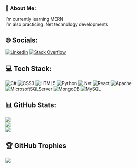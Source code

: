 
### 💫 About Me:
I’m currently learning MERN<br>I’m also practicing .Net technology developments
</div>

## 🌐 Socials:
[![LinkedIn](https://img.shields.io/badge/LinkedIn-%230077B5.svg?logo=linkedin&logoColor=white)](https://linkedin.com/in/https://www.linkedin.com/in/abdur-rahman-267b87149) [![Stack Overflow](https://img.shields.io/badge/-Stackoverflow-FE7A16?logo=stack-overflow&logoColor=white)](https://stackoverflow.com/users/https://stackoverflow.com/users/21489295/abdur-azure)
</div>


## 💻 Tech Stack:
![C#](https://img.shields.io/badge/c%23-%23239120.svg?style=for-the-badge&logo=c-sharp&logoColor=white) ![CSS3](https://img.shields.io/badge/css3-%231572B6.svg?style=for-the-badge&logo=css3&logoColor=white) ![HTML5](https://img.shields.io/badge/html5-%23E34F26.svg?style=for-the-badge&logo=html5&logoColor=white) ![Python](https://img.shields.io/badge/python-3670A0?style=for-the-badge&logo=python&logoColor=ffdd54) ![.Net](https://img.shields.io/badge/.NET-5C2D91?style=for-the-badge&logo=.net&logoColor=white) ![React](https://img.shields.io/badge/react-%2320232a.svg?style=for-the-badge&logo=react&logoColor=%2361DAFB) ![Apache](https://img.shields.io/badge/apache-%23D42029.svg?style=for-the-badge&logo=apache&logoColor=white) ![MicrosoftSQLServer](https://img.shields.io/badge/Microsoft%20SQL%20Sever-CC2927?style=for-the-badge&logo=microsoft%20sql%20server&logoColor=white) ![MongoDB](https://img.shields.io/badge/MongoDB-%234ea94b.svg?style=for-the-badge&logo=mongodb&logoColor=white) ![MySQL](https://img.shields.io/badge/mysql-%2300f.svg?style=for-the-badge&logo=mysql&logoColor=white)
</div>

## 📊 GitHub Stats:
![](https://github-readme-stats.vercel.app/api?username=Abdur-azure&theme=dark&hide_border=false&include_all_commits=false&count_private=true)<br/>
![](https://github-readme-streak-stats.herokuapp.com/?user=Abdur-azure&theme=dark&hide_border=false)<br/>
![](https://github-readme-stats.vercel.app/api/top-langs/?username=Abdur-azure&theme=dark&hide_border=false&include_all_commits=false&count_private=true&layout=compact)
</div>


## 🏆 GitHub Trophies
![](https://github-profile-trophy.vercel.app/?username=Abdur-azure&theme=gitdimmed&no-frame=false&no-bg=false&margin-w=4)
</div>
